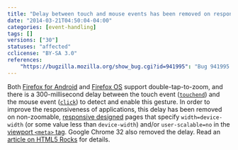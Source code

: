 ```yaml
---
title: "Delay between touch and mouse events has been removed on responsive pages"
date: "2014-03-21T04:50:04-04:00"
categories: [event-handling]
tags: []
versions: ["30"]
statuses: "affected"
cclicense: "BY-SA 3.0"
references:
    "https://bugzilla.mozilla.org/show_bug.cgi?id=941995": "Bug 941995 – Remove 300ms touch > mouse events delay for double-tap zoom on \"responsive\" pages"
---
```

Both [Firefox for Android](https://developer.mozilla.org/en-US/Firefox_for_Android) and [Firefox OS](https://developer.mozilla.org/en-US/Firefox_OS) support double-tap-to-zoom, and there is a 300-millisecond delay between the touch event ([`touchend`](https://developer.mozilla.org/en-US/docs/Web/Reference/Events/touchend)) and the mouse event ([`click`](https://developer.mozilla.org/en-US/docs/Web/Reference/Events/click)) to detect and enable this gesture. In order to improve the responsiveness of applications, this delay has been removed on non-zoomable, [responsive designed](https://developer.mozilla.org/en-US/docs/Web_Development/Mobile/Responsive_design) pages that specify `width=device-width` (or some value less than `device-width`) and/or `user-scalable=no` in the [viewport `<meta>` tag](https://developer.mozilla.org/en-US/docs/Mozilla/Mobile/Viewport_meta_tag). Google Chrome 32 also removed the delay. Read an [article on HTML5 Rocks](http://updates.html5rocks.com/2013/12/300ms-tap-delay-gone-away) for details.
